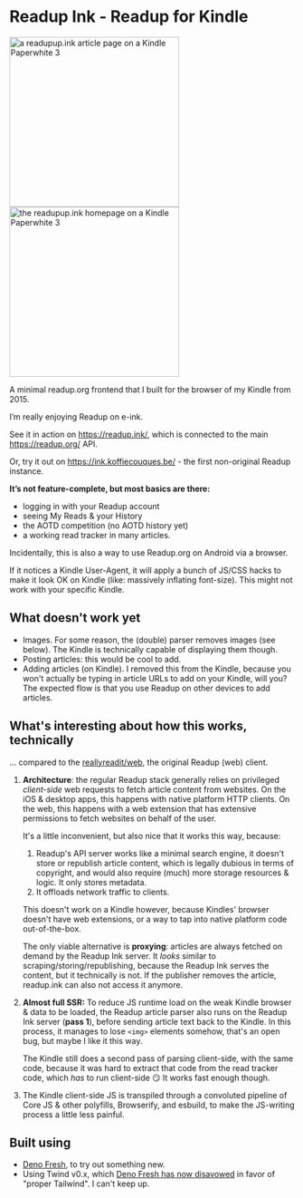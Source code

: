 # Readup Ink - Readup for Kindle

<img src="https://media.discordapp.net/attachments/917433643796946967/1208196656391262218/IMG_6375.jpg?ex=65e267d2&is=65cff2d2&hm=35da5f43fcb184a412e6cbb94d1f963e4e3e531673060e46d332300bb4b4528e&=&format=webp&width=788&height=1050" alt="a readupup.ink article page on a Kindle Paperwhite 3" width=300 />
<img src="https://media.discordapp.net/attachments/917433643796946967/1208196657318199316/IMG_6376.jpg?ex=65e267d2&is=65cff2d2&hm=7206115d99af05b2e730257b4f9b84083a1ddfa6273c6d1f5ec6f7c202879567&=&format=webp&width=788&height=1050" alt="the readupup.ink homepage on a Kindle Paperwhite 3" width=300 />

A minimal readup.org frontend that I built for the browser of my Kindle
from 2015.

I’m really enjoying Readup on e-ink.

See it in action on https://readup.ink/, which is connected to the main
https://readup.org/ API.

Or, try it out on https://ink.koffiecouques.be/ - the first non-original Readup
instance.

**It’s not feature-complete, but most basics are there:**

- logging in with your Readup account
- seeing My Reads & your History
- the AOTD competition (no AOTD history yet)
- a working read tracker in many articles.

Incidentally, this is also a way to use Readup.org on Android via a browser.

If it notices a Kindle User-Agent, it will apply a bunch of JS/CSS hacks to make
it look OK on Kindle (like: massively inflating font-size). This might not work
with your specific Kindle.

## What doesn't work yet

- Images. For some reason, the (double) parser removes images (see below). The
  Kindle is technically capable of displaying them though.
- Posting articles: this would be cool to add.
- Adding articles (on Kindle). I removed this from the Kindle, because you won't
  actually be typing in article URLs to add on your Kindle, will you? The
  expected flow is that you use Readup on other devices to add articles.

## What's interesting about how this works, technically

... compared to the [reallyreadit/web](https://github.com/reallyreadit/web), the
original Readup (web) client.

1. **Architecture**: the regular Readup stack generally relies on privileged
   _client-side_ web requests to fetch article content from websites. On the iOS
   & desktop apps, this happens with native platform HTTP clients. On the web,
   this happens with a web extension that has extensive permissions to fetch
   websites on behalf of the user.

   It's a little inconvenient, but also nice that it works this way, because:
   1. Readup's API server works like a minimal search engine, it doesn't store
      or republish article content, which is legally dubious in terms of
      copyright, and would also require (much) more storage resources & logic.
      It only stores metadata.
   2. It offloads network traffic to clients.

   This doesn't work on a Kindle however, because Kindles' browser doesn't have
   web extensions, or a way to tap into native platform code out-of-the-box.

   The only viable alternative is **proxying**: articles are always fetched on
   demand by the Readup Ink server. It _looks_ similar to
   scraping/storing/republishing, because the Readup Ink serves the content, but
   it technically is not. If the publisher removes the article, readup.ink can
   also not access it anymore.
2. **Almost full SSR:** To reduce JS runtime load on the weak Kindle browser &
   data to be loaded, the Readup article parser also runs on the Readup Ink
   server (**pass 1**), before sending article text back to the Kindle. In this
   process, it manages to lose `<img>` elements somehow, that's an open bug, but
   maybe I like it this way.

   The Kindle still does a second pass of parsing client-side, with the same
   code, because it was hard to extract that code from the read tracker code,
   which _has_ to run client-side 😏 It works fast enough though.
3. The Kindle client-side JS is transpiled through a convoluted pipeline of Core
   JS & other polyfills, Browserify, and esbuild, to make the JS-writing process
   a little less painful.

## Built using

- [Deno Fresh](https://fresh.deno.dev/), to try out something new.
- Using Twind v0.x, which
  [Deno Fresh has now disavowed](https://fresh.deno.dev/docs/examples/migrating-to-tailwind#why-did-fresh-use-twind-instead-of-tailwind-css)
  in favor of "proper Tailwind". I can't keep up.
